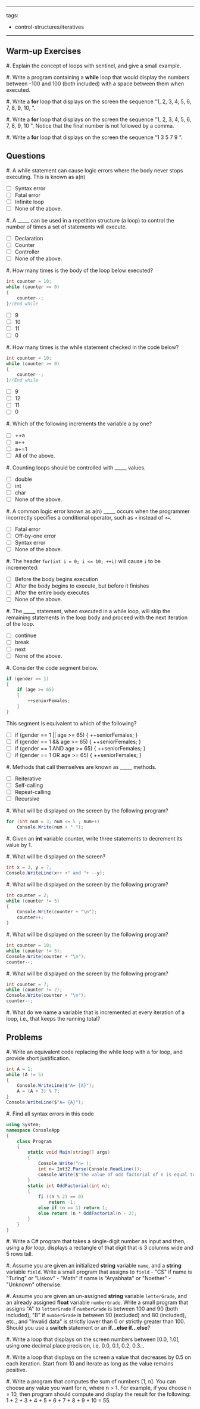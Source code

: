 <!--

DO NOT EDIT THIS FILE

Edit exercises/w_sol/flow/iteratives.md, and run
make exercises/wo_sol/flow/iteratives.md
instead.
-->

---
tags:
  - control-structures/iteratives
---

## Warm-up Exercises

#. Explain the concept of loops with sentinel, and give a small example.


#. Write a program containing a **while** loop that would display the numbers between -100 and 100 (both included) with a space between them when executed.


#. Write a **for** loop that displays on the screen the sequence "1, 2, 3, 4, 5, 6, 7, 8, 9, 10, ".


#. Write a **for** loop that displays on the screen the sequence "1, 2, 3, 4, 5, 6, 7, 8, 9, 10 ". Notice that the final number is not followed by a comma.


#. Write a **for** loop that displays on the screen the sequence “1 3 5 7 9 ”.



## Questions

#. A while statement can cause logic errors where the body never stops executing.
This is known as a(n)
- [ ] Syntax error
- [ ] Fatal error
- [ ] Infinite loop
- [ ] None of the above.

#. A _____ can be used in a repetition structure (a loop) to control the number of times a set of statements will execute.
- [ ] Declaration
- [ ] Counter
- [ ] Controller
- [ ] None of the above.

#. How many times is the body of the loop below executed?
```cs
int counter = 10;
while (counter >= 0)
{
    counter--;
}//End while
```
- [ ] 9
- [ ] 10
- [ ] 11
- [ ] 0

#. How many times is the while statement checked in the code below?
```cs
int counter = 10;
while (counter >= 0)
{
    counter--;
}//End while
```
- [ ] 9
- [ ] 12
- [ ] 11
- [ ] 0

#. Which of the following increments the variable a by one?
- [ ] ++a
- [ ] a++
- [ ] a+=1
- [ ] All of the above.

#. Counting loops should be controlled with _____ values.
- [ ] double
- [ ] int
- [ ] char
- [ ] None of the above.

#. A common logic error known as a(n) _____ occurs when the programmer incorrectly specifies a conditional operator, such as `<` instead of `<=`.
- [ ] Fatal error
- [ ] Off-by-one error
- [ ] Syntax error
- [ ] None of the above.

#. The header `for(int i = 0; i <= 10; ++i)` will cause `i` to be incremented:
- [ ] Before the body begins execution
- [ ] After the body begins to execute, but before it finishes
- [ ] After the entire body executes
- [ ] None of the above.

#. The _____ statement, when executed in a while loop, will skip the remaining statements in the loop body and proceed with the next iteration of the loop.
- [ ] continue
- [ ] break
- [ ] next
- [ ] None of the above.

#. Consider the code segment below.
```cs
if (gender == 1)
{
    if (age >= 65)
    {
        ++seniorFemales;
    }
}
```
This segment is equivalent to which of the following?
- [ ] if (gender == 1 || age >= 65)
{
    ++seniorFemales;
}
- [ ] if (gender == 1 && age >= 65)
{
    ++seniorFemales;
}
- [ ] if (gender == 1 AND age >= 65)
{
    ++seniorFemales;
}
- [ ] if (gender == 1 OR age >= 65)
{
    ++seniorFemales;
}

#. Methods that call themselves are known as _____ methods.
- [ ] Reiterative
- [ ] Self-calling
- [ ] Repeat-calling
- [ ] Recursive

#. What will be displayed on the screen by the following program?

```cs
for (int num = 3; num <= 5 ; num++)
	Console.Write(num + " ");
```


#. Given an **int** variable counter, write three statements to decrement its value by 1.


#. What will be displayed on the screen?

```cs
int x = 3, y = 7;
Console.WriteLine(x++ +" and "+ --y);
```


#. What will be displayed on the screen by the following program?

```cs
int counter = 2;
while (counter != 5)
{
	Console.Write(counter + "\n");
	counter++;
}
```


#. What will be displayed on the screen by the following program?

```cs
int counter = 10;
while (counter != 5);
Console.Write(counter + "\n");
counter--;
```


#. What will be displayed on the screen by the following program?

```cs
int counter = 7;
while (counter != 2);
Console.Write(counter + "\n");
counter--;
```


#. What do we name a variable that is incremented at every iteration of a loop, i.e., that keeps the running total?



## Problems

#. Write an equivalent code replacing the while loop with a for loop, and provide short justification.
```cs
int A = 1;
while (A != 5)
{
    Console.WriteLine($"A= {A}");
    A = (A + 3) % 7;
}
Console.WriteLine($"A= {A}");
```


#. Find all syntax errors in this code
```cs
using System;
namespace ConsoleApp
{
    class Program
    {
        static void Main(string[] args)
        {
            Console.Write("n= );
            int n= Int32.Parse(Console.ReadLine());
            Console.Write($"The value of odd factorial of n is equal to {OddFactorial(n)}");
        }
        static int OddFactorial(int n);
        {
            fi ((n % 2) == 0)
                return -1;
            else if (n == 1) return 1;
            else return (n * OddFactorial(n - 2);
        }
    }
}
```

#. Write a C# program that takes a single-digit number as input and then, using a *for loop*, displays a rectangle of that digit that is 3 columns wide and 5 rows tall.


#. Assume you are given an initialized **string** variable `name`, and a **string** variable `field`. Write a small program that assigns to `field`
	- "CS" if name is "Turing" or "Liskov"
	- "Math" if name is "Aryabhata" or "Noether"
	- "Unknown" otherwise.


#. Assume you are given an un-assigned **string** variable `letterGrade`, and an already assigned **float** variable `numberGrade`. Write a small program that assigns "A" to `letterGrade` if `numberGrade` is between 100 and 90 (both included), "B" if `numberGrade` is between 90 (excluded) and 80 (included), etc., and "Invalid data" is strictly lower than 0 or strictly greater than 100.
Should you use a **switch** statement or an **if...else if...else**?


#. Write a loop that displays on the screen numbers between [0.0, 1.0], using one decimal place precision, i.e. 0.0, 0.1, 0.2, 0.3...


#. Write a loop that displays on the screen a value that decreases by 0.5 on each iteration. Start from 10 and iterate as long as the value remains positive.


#. Write a program that computes the sum of numbers [1, n]. You can choose any value you want for n, where n > 1. For example, if you choose n = 10, then program should compute and display the result for the following: 1 + 2 + 3 + 4 + 5 + 6 + 7 + 8 + 9 + 10 = 55.

